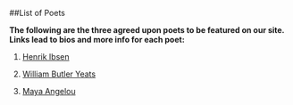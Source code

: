 ##List of Poets

**The following are the three agreed upon poets to be featured on our site. Links lead to bios and more info for each poet:**

1. [Henrik Ibsen](https://en.wikipedia.org/wiki/Henrik_Ibsen)

2. [William Butler Yeats](http://www.yeatssociety.com/)

3. [Maya Angelou](http://www.mayaangelou.com/)

